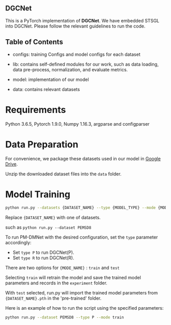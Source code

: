 ## DGCNet

This is a PyTorch implementation of **DGCNet**. We have embedded STSGL into DGCNet. Please follow the relevant guidelines to run the code.

## Table of Contents

* configs: training Configs and model configs for each dataset

* lib: contains self-defined modules for our work, such as data loading, data pre-process, normalization, and evaluate metrics.

* model: implementation of our model
  
* data: contains relevant datasets

# Requirements

Python 3.6.5, Pytorch 1.9.0, Numpy 1.16.3, argparse and configparser

# Data Preparation

For convenience, we package these datasets used in our model in [Google Drive](https://drive.google.com/file/d/1Q8boyeVNmZTz_HASN_57qd9wX1JZeGem/view?usp=sharing).

Unzip the downloaded dataset files into the `data` folder.

# Model Training
```bash
python run.py --datasets {DATASET_NAME} --type {MODEL_TYPE} --mode {MODE_NAME} 
```
Replace `{DATASET_NAME}` with one of datasets.

such as `python run.py --dataset PEMSD8 `

To run PM-DMNet with the desired configuration, set the `type` parameter accordingly:

- Set `type P` to run DGCNet(P).
- Set `type R` to run DGCNet(R).

There are two options for `{MODE_NAME}` : `train` and `test`

Selecting `train` will retrain the model and save the trained model parameters and records in the `experiment` folder.

With `test` selected, run.py will import the trained model parameters from `{DATASET_NAME}.pth` in the 'pre-trained' folder.

Here is an example of how to run the script using the specified parameters:
```bash
python run.py --dataset PEMSD8 --type P --mode train
```
